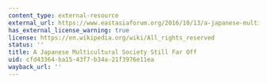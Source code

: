 ```yaml
---
content_type: external-resource
external_url: https://www.eastasiaforum.org/2016/10/13/a-japanese-multicultural-society-still-far-off/
has_external_license_warning: true
license: https://en.wikipedia.org/wiki/All_rights_reserved
status: ''
title: A Japanese Multicultural Society Still Far Off
uid: cfd43364-ba15-43f7-b34a-21f3976e11ea
wayback_url: ''
---
```

